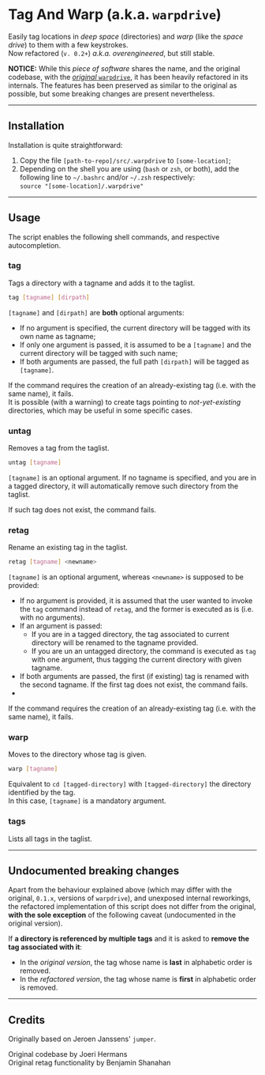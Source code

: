 # Tag And Warp (a.k.a. `warpdrive`)

Easily tag locations in *deep space* (directories) and *warp* (like the *space drive*) to them with a few keystrokes.
<br>Now refactored (`v. 0.2+`) *a.k.a. overengineered*, but still stable.

**NOTICE:** While this *piece of software* shares the name, and the original codebase, with the [*original* `warpdrive`](https://github.com/JoeriHermans/warpdrive), it has been heavily refactored in its internals. The features has been preserved as similar to the original as possible, but some breaking changes are present nevertheless.

---

## Installation

Installation is quite straightforward:
1) Copy the file `[path-to-repo]/src/.warpdrive` to `[some-location]`;
2) Depending on the shell you are using (`bash` or `zsh`, or both), add the following line to `~/.bashrc` and/or `~/.zsh` respectively:
<br>`source "[some-location]/.warpdrive"`

---

## Usage

The script enables the following shell commands, and respective autocompletion.

### tag

Tags a directory with a tagname and adds it to the taglist.

```bash
tag [tagname] [dirpath]
```
`[tagname]` and `[dirpath]` are **both** optional arguments:

- If no argument is specified, the current directory will be tagged with its own name as tagname;
- If only one argument is passed, it is assumed to be a `[tagname]` and the current directory will be tagged with such name;
- If both arguments are passed, the full path `[dirpath]` will be tagged as `[tagname]`.

If the command requires the creation of an already-existing tag (i.e. with the same name), it fails.
<br> It is possible (with a warning) to create tags pointing to *not-yet-existing* directories, which may be useful in some specific cases.

### untag

Removes a tag from the taglist.
```bash
untag [tagname]
```
`[tagname]` is an optional argument. If no tagname is specified, and you are in a tagged directory, it will automatically remove such directory from the taglist.

If such tag does not exist, the command fails.

### retag

Rename an existing tag in the taglist.

```bash
retag [tagname] <newname>
```

`[tagname]` is an optional argument, whereas `<newname>` is supposed to be provided:

- If no argument is provided, it is assumed that the user wanted to invoke the `tag` command instead of `retag`, and the former is executed as is (i.e. with no arguments).
- If an argument is passed:
  - If you are in a tagged directory, the tag associated to current directory will be renamed to the tagname provided.
  - If you are un an untagged directory, the command is executed as `tag` with one argument, thus tagging the current directory with given tagname.
- If both arguments are passed, the first (if existing) tag is renamed with the second tagname. If the first tag does not exist, the command fails.
-
If the command requires the creation of an already-existing tag (i.e. with the same name), it fails.


### warp

Moves to the directory whose tag is given.

```bash
warp [tagname]
```
Equivalent to `cd [tagged-directory]` with `[tagged-directory]` the directory identified by the tag.
<br>In this case, `[tagname]` is a mandatory argument.

### tags

Lists all tags in the taglist.

---

## Undocumented breaking changes

Apart from the behaviour explained above (which may differ with the original, `0.1.x`, versions of `warpdrive`), and unexposed internal reworkings, the refactored implementation of this script does not differ from the original, **with the sole exception** of the following caveat (undocumented in the original version).

If **a directory is referenced by multiple tags** and it is asked to **remove the tag associated with it**:
- In the *original version*, the tag whose name is **last** in alphabetic order is removed.
- In the *refactored version*, the tag whose name is **first** in alphabetic order is removed.

---

## Credits

Originally based on Jeroen Janssens' `jumper`.

Original codebase by Joeri Hermans
<br>Original retag functionality by Benjamin Shanahan
